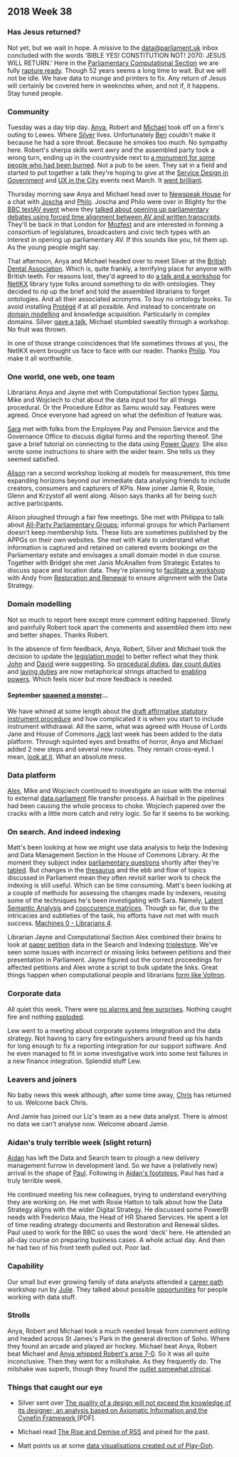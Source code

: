 ## 2018 Week 38

### Has Jesus returned?

Not yet, but we wait in hope. A missive to the [data@parliament.uk](mailto:data@parliament.uk) inbox concluded with the words 'BIBLE YES! CONSTITUTION NOT! 2070: JESUS WILL RETURN.' Here in the [Parliamentary Computational Section](https://pds.blog.parliament.uk/) we are fully [rapture ready](http://www.rr-bb.com/). Though 52 years seems a long time to wait. But we will not be idle. We have data to munge and printers to fix. Any return of Jesus will certainly be covered here in weeknotes when, and not if, it happens. Stay tuned people.

### Community

Tuesday was a day trip day. [Anya](https://twitter.com/bitten_), Robert and [Michael](https://twitter.com/fantasticlife) took off on a firm's outing to Lewes. Where [Silver](https://twitter.com/silveroliver) lives. Unfortunately [Ben](https://twitter.com/benwoodhams) couldn't make it because he had a sore throat. Because he smokes too much. No sympathy here. Robert's sherpa skills went awry and the assembled party took a wrong turn, ending up in the countryside next to [a monument for some people who had been burned](http://www.sussexmartyrs.co.uk/the-history-of-the-memorials/). Not a pub to be seen. They sat in a field and started to put together a talk they're hoping to give at the [Service Design in Government](https://govservicedesign.net/2019/) and [UX in the City](https://uxinthecity.net/2019/manchester/) events next March. It [went brilliant](https://twitter.com/fantasticlife/status/1042048747063177216).

Thursday morning saw Anya and Michael head over to [Newspeak House](https://www.nwspk.com/) for a chat with [Joscha](https://twitter.com/OpenHypervideo) and [Philo](https://twitter.com/phivk). Joscha and Philo were over in Blighty for the [BBC textAV event](https://sites.google.com/view/textav) where they [talked about opening up parliamentary debates using forced time alignment between AV and written transcripts](https://twitter.com/OpenHypervideo/status/1042739191950573568). They'll be back in that London for [Mozfest](https://mozillafestival.org/) and are interested in forming a consortium of legislatures, broadcasters and civic tech types with an interest in opening up parliamentary AV. If this sounds like you, hit them up. As the young people might say.

That afternoon, Anya and Michael headed over to meet Silver at the [British Dental Association](https://bda.org/). Which is, quite frankly, a terrifying place for anyone with British teeth. For reasons lost, they'd agreed to do [a talk and a workshop](http://www.netikx.org/content/ontologies-and-domain-modelling-fun-honest-and-friendly-introduction-20-september-2018) for [NetIKX](http://www.netikx.org/) library type folks around something to do with ontologies. They decided to rip up the brief and told the assembled librarians to forget ontologies. And all their associated acronyms. To buy no ontology books. To avoid installing [Protégé](https://protege.stanford.edu/) if at all possible. And instead to concentrate on [domain modelling](https://en.wikipedia.org/wiki/Domain-driven_design) and knowledge acquisition. Particularly in complex domains. Silver [gave a talk](https://twitter.com/NetIKX/status/1042789960686993408), Michael stumbled sweatily through a workshop. No fruit was thrown.

In one of those strange coincidences that life sometimes throws at you, the NetIKX event brought us face to face with our reader. Thanks [Philip](https://twitter.com/PhilDRoberts). You make it all worthwhile.

### One world, one web, one team

Librarians Anya and Jayne met with Computational Section types [Samu](https://twitter.com/langsamu), Mike and Wojciech to chat about the data input tool for all things procedural. Or the Procedure Editor as Samu would say. Features were agreed. Once everyone had agreed on what the definition of feature was.

[Sara](http://twitter.com/sarafreis) met with folks from the Employee Pay and Pension Service and the Governance Office to discuss digital forms and the reporting thereof. She gave a brief tutorial on connecting to the data using [Power Query](https://en.wikipedia.org/wiki/Power_Pivot#M_Formula_language). She also wrote some instructions to share with the wider team. She tells us they seemed satisfied. 

[Alison](http://twitter.com/oliala) ran a second workshop looking at models for measurement, this time expanding horizons beyond our immediate data analysing friends to include creators, consumers and capturers of KPIs. New joiner Jamie R, Rosie, Glenn and Krzystof all went along. Alison says thanks all for being such active participants.

Alison ploughed through a fair few meetings. She met with Philippa to talk about [All-Party Parliamentary Groups](https://www.parliament.uk/about/mps-and-lords/members/apg/); informal groups for which Parliament doesn't keep membership lists. These lists are sometimes published by the APPGs on their own websites. She met with Kate to understand what information is captured and retained on catered events bookings on the Parliamentary estate and envisages a small domain model in due course. Together with Bridget she met Janis McAnallen from Strategic Estates to discuss space and location data. They're planning to [facilitate a workshop](https://www.youtube.com/watch?v=sv3LG6VVo8o) with Andy from [Restoration and Renewal](https://restorationandrenewal.parliament.uk/) to ensure alignment with the Data Strategy.

### Domain modelling

Not so much to report here except more comment editing happened. Slowly and painfully Robert took apart the comments and assembled them into new and better shapes. Thanks Robert.

In the absence of firm feedback, Anya, Robert, Silver and Michael took the decision to update the [legislation model](https://ukparliament.github.io/ontologies/legislation/legislation-ontology.html) to better reflect what they think [John](https://twitter.com/johnlsheridan) and [David](https://twitter.com/clerkly) were suggesting. So [procedural duties](https://ukparliament.github.io/ontologies/legislation/legislation-ontology.html#d4e248), [day count duties](https://ukparliament.github.io/ontologies/legislation/legislation-ontology.html#d4e213) and [laying duties](https://ukparliament.github.io/ontologies/legislation/legislation-ontology.html#d4e231) are now metaphorical strings attached to [enabling powers](https://ukparliament.github.io/ontologies/legislation/legislation-ontology.html#d4e526). Which feels nicer but more feedback is needed.

#### September [spawned a monster](https://www.youtube.com/watch?v=Xv8LdKp2Y-8)...

We have whined at some length about the [draft affirmative statutory instrument procedure](https://ukparliament.github.io/ontologies/procedure/sis/draft-affirmative.pdf) and how complicated it is when you start to include instrument withdrawal. All the same, what was agreed with House of Lords Jane and House of Commons [Jack](https://twitter.com/jackpdent) last week has been added to the data platform. Through squinted eyes and breaths of horror, Anya and Michael added 2 new steps and several new routes. They remain cross-eyed. I mean, [look at it](https://procedures.azurewebsites.net/Procedures/3/graph). What an absolute mess.

### Data platform

[Alex](https://twitter.com/alexedwardh), Mike and Wojciech continued to investigate an issue with the internal to external [data.parliament](http://www.data.parliament.uk/) file transfer process. A hairball in the pipelines had been causing the whole process to choke. Wojciech papered over the cracks with a little more catch and retry logic. So far it seems to be working.

### On search. And indeed indexing

Matt's been looking at how we might use data analysis to help the Indexing and Data Management Section in the House of Commons Library. At the moment they subject index [parliamentary questions](https://ukparliament.github.io/ontologies/question-and-answer/question-and-answer-ontology.html#d4e625) shortly after they're [tabled](https://ukparliament.github.io/ontologies/tabling/tabling-ontology.html). But changes in the [thesaurus](http://www.data.parliament.uk/dataset/thesauri) and the ebb and flow of topics discussed in Parliament mean they often revisit earlier work to check the indexing is still useful. Which can be time consuming. Matt's been looking at a couple of methods for assessing the changes made by indexers, reusing some of the techniques he's been investigating with Sara. Namely, [Latent Semantic Analysis](https://en.wikipedia.org/wiki/Latent_semantic_analysis) and [cooccurence matrices](https://en.wikipedia.org/wiki/Co-occurrence_matrix). Though so far, due to the intricacies and subtleties of the task, his efforts have not met with much success. [Machines 0 - Librarians 4](https://en.wikipedia.org/wiki/London_0_Hull_4).

Librarian Jayne and Computational Section Alex combined their brains to look at [paper petition](https://www.parliament.uk/get-involved/sign-a-petition/paper-petitions/) data in the Search and Indexing [triplestore](https://en.wikipedia.org/wiki/Triplestore). We've seen some issues with incorrect or missing links between petitions and their presentation in Parliament. Jayne figured out the correct proceedings for affected petitions and Alex wrote a script to bulk update the links. Great things happen when computational people and librarians [form like Voltron](https://www.youtube.com/watch?v=2kkJDHRYxWM).

### Corporate data

All quiet this week. There were [no alarms and few surprises](https://www.youtube.com/watch?v=u5CVsCnxyXg). Nothing caught fire and nothing [exploded](https://www.reddit.com/r/CatastrophicFailure/comments/3z7vj7/the_result_of_a_boiler_explosion_on_a_steam/). 

Lew went to a meeting about corporate systems integration and the data strategy. Not having to carry fire extinguishers around freed up his hands for long enough to fix a reporting integration for our support software. And he even managed to fit in some investigative work into some test failures in a new finance integration. Splendid stuff Lew.

### Leavers and joiners

No baby news this week although, after some time away, [Chris](https://twitter.com/chrisalcockdev) has returned to us. Welcome back Chris.

And Jamie has joined our Liz's team as a new data analyst. There is almost no data we can't analyse now. Welcome aboard Jamie.

### Aidan's truly terrible week (slight return)

[Aidan](https://twitter.com/aidan_morgan) has left the Data and Search team to plough a new delivery management furrow in development land. So we have a (relatively new) arrival in the shape of [Paul](https://twitter.com/paulwakely). Following in [Aidan's footsteps](/weeknotes.data-search/12/#aidans-truly-terrible-week), Paul has had a truly terrible week.

He continued meeting his new colleagues, trying to understand everything they are working on. He met with Rosie Hatton to talk about how the Data Strategy aligns with the wider Digital Strategy. He discussed some PowerBI needs with Frederico Maia, the Head of HR Shared Services. He spent a lot of time reading strategy documents and Restoration and Renewal slides. Paul used to work for the BBC so uses the word 'deck' here. He attended an all-day course on preparing business cases. A whole actual day. And then he had two of his front teeth pulled out. Poor lad.

### Capability

Our small but ever growing family of data analysts attended a [career path](https://www.youtube.com/watch?v=8JM8C49pf40) workshop run by [Julie](https://twitter.com/julietouring). They talked about possible [opportunities](https://www.youtube.com/watch?v=di60NYGu03Y) for people working with data stuff.

### Strolls

Anya, Robert and Michael took a much needed break from comment editing and headed across St James's Park in the general direction of Soho. Where they found an arcade and played air hockey. Michael beat Anya, Robert beat Michael and [Anya whipped Robert's arse 7-0](https://twitter.com/fantasticlife/status/1042448972483186688). So it was all quite inconclusive. Then they went for a milkshake. As they frequently do. The milshake was superb, though they found the [outlet somewhat clinical](http://snowflakegelato.co.uk/boutique-page/soho/).

### Things that caught our eye

* Silver sent over [The quality of a design will not exceed the knowledge of its designer;
an analysis based on Axiomatic Information and the Cynefin Framework ](https://ac.els-cdn.com/S2212827115007994/1-s2.0-S2212827115007994-main.pdf) [PDF].

* Michael read [The Rise and Demise of RSS](https://twobithistory.org/2018/09/16/the-rise-and-demise-of-rss.html) and pined for the past.

* Matt points us at some [data visualisations created out of Play-Doh](https://www.amycesal.com/day-doh-viz-all/).